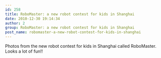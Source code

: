 ```yaml
---
id: 258
title: RoboMaster: a new robot contest for kids in Shanghai
date: 2010-12-30 19:14:34
author: 2
group: RoboMaster: a new robot contest for kids in Shanghai
post_name: robomaster-a-new-robot-contest-for-kids-in-shanghai
---
```


Photos from the new robot contest for kids in Shanghai called RoboMaster. Looks a lot of fun!!